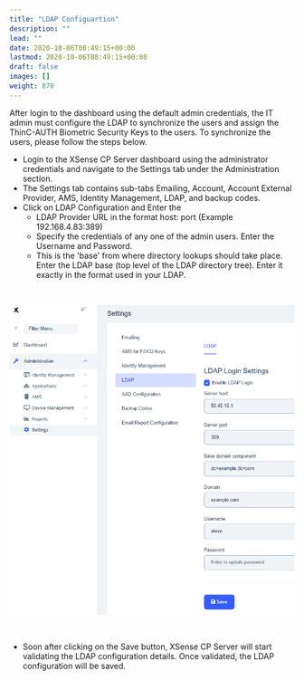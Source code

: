 ```yaml
---
title: "LDAP Configuartion"
description: ""
lead: ""
date: 2020-10-06T08:49:15+00:00
lastmod: 2020-10-06T08:49:15+00:00
draft: false
images: []
weight: 870
---
```


After login to the dashboard using the default admin credentials, the IT admin must configure the LDAP to synchronize the users and assign the ThinC-AUTH Biometric Security Keys to the users. To synchronize the users, please follow the steps below.

* Login to the XSense CP Server dashboard using the administrator credentials and navigate to the Settings tab under the Administration section.
* The Settings tab contains sub-tabs Emailing, Account, Account External Provider, AMS, Identity Management, LDAP, and backup codes.
* Click on LDAP Configuration and Enter the
  * LDAP Provider URL in the format host: port (Example 192.168.4.83:389)
  * Specify the credentials of any one of the admin users. Enter the Username and Password.
  * This is the 'base' from where directory lookups should take place. Enter the LDAP base (top level of the LDAP directory tree). Enter it exactly in the format used in your LDAP.

<br>

![LDAP](images/LDAP.png)

<br>

* Soon after clicking on the Save button, XSense CP Server will start validating the LDAP configuration details. Once validated, the LDAP configuration will be saved.
